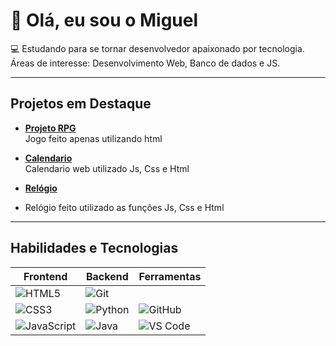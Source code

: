 # 👋 Olá, eu sou o Miguel

💻 Estudando para se tornar desenvolvedor apaixonado por tecnologia.  
 Áreas de interesse: Desenvolvimento Web, Banco de dados e JS.  

---

##  Projetos em Destaque

- **[Projeto RPG](https://github.com/Honeyzz1/Projeto_RPG.git)**  
   Jogo feito apenas utilizando html

- **[Calendario]()**  
   Calendario web utilizado Js, Css e Html

- **[Relógio](https://github.com/Honeyzz1/Projeto_relogio.git)**
-  Relógio feito utilizado as funções Js, Css e Html  
   

---

##  Habilidades e Tecnologias

| Frontend | Backend | Ferramentas |
|----------|----------|-------------|
| ![HTML5](https://img.shields.io/badge/-HTML5-E34F26?style=for-the-badge&logo=html5&logoColor=white) | ![Git](https://img.shields.io/badge/-Git-F05032?style=for-the-badge&logo=git&logoColor=white) |
| ![CSS3](https://img.shields.io/badge/-CSS3-1572B6?style=for-the-badge&logo=css3&logoColor=white) | ![Python](https://img.shields.io/badge/-Python-3776AB?style=for-the-badge&logo=python&logoColor=white) | ![GitHub](https://img.shields.io/badge/-GitHub-181717?style=for-the-badge&logo=github&logoColor=white) |
| ![JavaScript](https://img.shields.io/badge/-JavaScript-F7DF1E?style=for-the-badge&logo=javascript&logoColor=black) | ![Java](https://img.shields.io/badge/-Java-007396?style=for-the-badge&logo=java&logoColor=white) | ![VS Code](https://img.shields.io/badge/-VSCode-007ACC?style=for-the-badge&logo=visual-studio-code&logoColor=white) |
